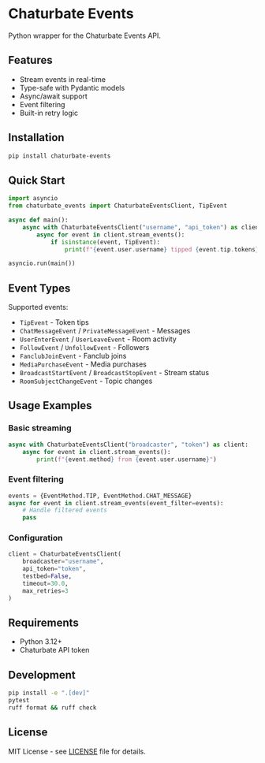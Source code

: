 # Chaturbate Events

Python wrapper for the Chaturbate Events API.

## Features

- Stream events in real-time
- Type-safe with Pydantic models
- Async/await support
- Event filtering
- Built-in retry logic

## Installation

```bash
pip install chaturbate-events
```

## Quick Start

```python
import asyncio
from chaturbate_events import ChaturbateEventsClient, TipEvent

async def main():
    async with ChaturbateEventsClient("username", "api_token") as client:
        async for event in client.stream_events():
            if isinstance(event, TipEvent):
                print(f"{event.user.username} tipped {event.tip.tokens} tokens")

asyncio.run(main())
```

## Event Types

Supported events:

- `TipEvent` - Token tips
- `ChatMessageEvent` / `PrivateMessageEvent` - Messages  
- `UserEnterEvent` / `UserLeaveEvent` - Room activity
- `FollowEvent` / `UnfollowEvent` - Followers
- `FanclubJoinEvent` - Fanclub joins
- `MediaPurchaseEvent` - Media purchases
- `BroadcastStartEvent` / `BroadcastStopEvent` - Stream status
- `RoomSubjectChangeEvent` - Topic changes

## Usage Examples

### Basic streaming
```python
async with ChaturbateEventsClient("broadcaster", "token") as client:
    async for event in client.stream_events():
        print(f"{event.method} from {event.user.username}")
```

### Event filtering
```python
events = {EventMethod.TIP, EventMethod.CHAT_MESSAGE}
async for event in client.stream_events(event_filter=events):
    # Handle filtered events
    pass
```

### Configuration
```python
client = ChaturbateEventsClient(
    broadcaster="username",
    api_token="token",
    testbed=False,
    timeout=30.0,
    max_retries=3
)
```

## Requirements

- Python 3.12+
- Chaturbate API token

## Development

```bash
pip install -e ".[dev]"
pytest
ruff format && ruff check
```

## License

MIT License - see [LICENSE](LICENSE) file for details.